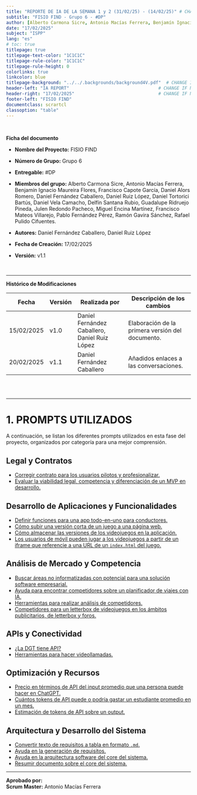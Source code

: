 ```yaml
---
title: "REPORTE DE IA DE LA SEMANA 1 y 2 (31/02/25) - (14/02/25)" # CHANGE IF NEEDED
subtitle: "FISIO FIND - Grupo 6 - #DP"
author: [Alberto Carmona Sicre, Antonio Macías Ferrera, Benjamín Ignacio Maureira Flores, Francisco Capote García, Daniel Alors Romero, Daniel Fernández Caballero, Daniel Ruiz López, Daniel Tortorici Bartús, Daniel Vela Camacho, Delfín Santana Rubio, Guadalupe Ridruejo Pineda, Julen Redondo Pacheco, Miguel Encina Martínez, Francisco Mateos Villarejo, Pablo Fernández Pérez, Ramón Gavira Sánchez, Rafael Pulido Cifuentes]                                                # CHANGE IF NEEDED
date: "17/02/2025"
subject: "ISPP"
lang: "es"
# toc: true
titlepage: true
titlepage-text-color: "1C1C1C"
titlepage-rule-color: "1C1C1C"
titlepage-rule-height: 0
colorlinks: true
linkcolor: blue
titlepage-background: "../../.backgrounds/background4V.pdf"  # CHANGE IF NEEDED
header-left: "IA REPORT"                                  # CHANGE IF NEEDED
header-right: "17/02/2025"                                # CHANGE IF NEEDED
footer-left: "FISIO FIND"
documentclass: scrartcl
classoption: "table"  
---
```




<br>


**Ficha del documento**

- **Nombre del Proyecto:** FISIO FIND

- **Número de Grupo:** Grupo 6

- **Entregable:** #DP

- **Miembros del grupo:** Alberto Carmona Sicre, Antonio Macías Ferrera, Benjamín Ignacio Maureira Flores, Francisco Capote García, Daniel Alors Romero, Daniel Fernández Caballero, Daniel Ruiz López, Daniel Tortorici Bartús, Daniel Vela Camacho, Delfín Santana Rubio, Guadalupe Ridruejo Pineda, Julen Redondo Pacheco, Miguel Encina Martínez, Francisco Mateos Villarejo, Pablo Fernández Pérez, Ramón Gavira Sánchez, Rafael Pulido Cifuentes.

- **Autores:** Daniel Fernández Caballero, Daniel Ruiz López

- **Fecha de Creación:** 17/02/2025  

- **Versión:** v1.1

<br>


---

**Histórico de Modificaciones**

| Fecha      | Versión | Realizada por   | Descripción de los cambios                       |
| ---------- | ------- | --------------- | ------------------------------------------------ |
| 15/02/2025 | v1.0    | Daniel Fernández Caballero, Daniel Ruiz López | Elaboración de la primera versión del documento. |
| 20/02/2025 | v1.1    | Daniel Fernández Caballero | Añadidos enlaces a las conversaciones. |


<br>

<!-- \newpage -->

<br>

---

# 1. PROMPTS UTILIZADOS  

A continuación, se listan los diferentes prompts utilizados en esta fase del proyecto, organizados por categoría para una mejor comprensión.

## **Legal y Contratos**
- [Corregir contrato para los usuarios pilotos y profesionalizar.](https://chatgpt.com/share/67aa3383-7044-800f-b127-73b143c7336e)
- [Evaluar la viabilidad legal, competencia y diferenciación de un MVP en desarrollo.](https://chatgpt.com/share/67ab381d-7abc-8004-91b9-3a00dab4e67b)  

## **Desarrollo de Aplicaciones y Funcionalidades**
- [Definir funciones para una app todo-en-uno para conductores.](https://chatgpt.com/share/67aa33b8-2374-8004-a2c0-bf5320d9e7c7)  
- [Cómo subir una versión corta de un juego a una página web.](https://chatgpt.com/share/67a9c6e8-cfc0-800b-8040-1a10eb65efd1)
- [Cómo almacenar las versiones de los videojuegos en la aplicación.](https://chatgpt.com/share/67a9c6e8-cfc0-800b-8040-1a10eb65efd1)  
- [Los usuarios de móvil pueden jugar a los videojuegos a partir de un iframe que referencie a una URL de un `index.html` del juego.](https://chatgpt.com/share/67a9c6e8-cfc0-800b-8040-1a10eb65efd1)  

##  **Análisis de Mercado y Competencia**
-  [Buscar áreas no informatizadas con potencial para una solución software empresarial.](https://chatgpt.com/share/67aa4767-2ba8-8001-b8f9-7a3cf1196c59)
-  [Ayuda para encontrar competidores sobre un planificador de viajes con IA.](https://chatgpt.com/share/67aa49e5-7454-8009-b2ce-cf0c301eda16)  
-  [Herramientas para realizar análisis de competidores.](https://chatgpt.com/share/67aa49e5-7454-8009-b2ce-cf0c301eda16)  
-  [Competidores para un letterbox de videojuegos en los ámbitos publicitarios, de letterbox y foros.](https://chatgpt.com/share/67aa49e5-7454-8009-b2ce-cf0c301eda16)  

##  **APIs y Conectividad**
-  [¿La DGT tiene API?](https://chatgpt.com/share/67aa49fd-eb14-8009-8204-a709623f3162s)  
-  [Herramientas para hacer videollamadas.](https://chatgpt.com/share/67acf098-0f18-800e-8feb-6f56ed31f5bc)  

##  **Optimización y Recursos**
- [Precio en términos de API del input promedio que una persona puede hacer en ChatGPT.](https://chatgpt.com/share/67ab37fd-fa6c-8004-8867-554597d624b7)  
- [Cuántos tokens de API puede o podría gastar un estudiante promedio en un mes.](https://chatgpt.com/share/67ab37fd-fa6c-8004-8867-554597d624b7)  
- [Estimación de tokens de API sobre un output.](https://chatgpt.com/share/67ab37fd-fa6c-8004-8867-554597d624b7)

## **Arquitectura y Desarrollo del Sistema**
- [Convertir texto de requisitos a tabla en formato `.md`.](https://chatgpt.com/share/67ac7a11-1e2c-800f-9e63-9158a26179a5)
- [Ayuda en la generación de requisitos.](https://chatgpt.com/share/67ac7ac5-10bc-8001-91b5-86041d36a56d)
- [Ayuda en la arquitectura software del core del sistema.](https://chatgpt.com/share/67acd0a0-3d38-8013-b640-df69524c0e53) 
- [Resumir documento sobre el core del sistema.](https://chatgpt.com/share/67acd0a0-3d38-8013-b640-df69524c0e53)

---

**Aprobado por:**  
**Scrum Master:** Antonio Macías Ferrera  
